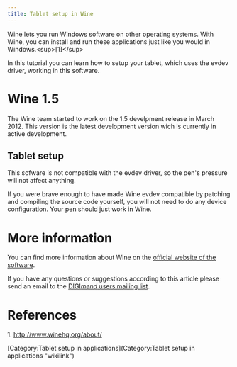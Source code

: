 ```yaml
---
title: Tablet setup in Wine
---
```

Wine lets you run Windows software on other operating systems. With
Wine, you can install and run these applications just like you would in
Windows.\<sup\>[1]\</sup\>

In this tutorial you can learn how to setup your tablet, which uses the
evdev driver, working in this software.

Wine 1.5
========

The Wine team started to work on the 1.5 develpment release in March
2012. This version is the latest development version wich is currently
in active development.

Tablet setup
------------

This sofware is not compatible with the evdev driver, so the pen's
pressure will not affect anything.

If you were brave enough to have made Wine evdev compatible by patching
and compiling the source code yourself, you will not need to do any
device configuration. Your pen should just work in Wine.

More information
================

You can find more information about Wine on the [official website of the
software](http://www.winehq.org/).

If you have any questions or suggestions according to this article
please send an email to the [DIGI*mend* users mailing
list](mailto:digimend-users@lists.sourceforge.net).

References
==========

1\. <http://www.winehq.org/about/>

[Category:Tablet setup in
applications](Category:Tablet setup in applications "wikilink")

